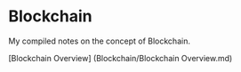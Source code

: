 # Blockchain
My compiled notes on the concept of Blockchain. 

[Blockchain Overview] (Blockchain/Blockchain Overview.md)
